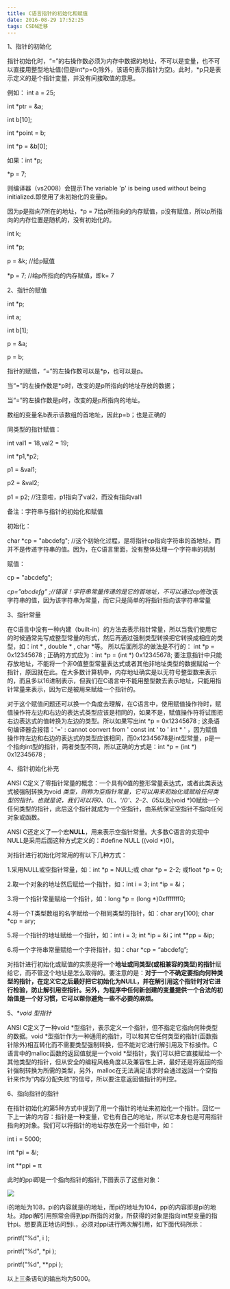 ```yaml
---
title: C语言指针的初始化和赋值
date: 2016-08-29 17:52:25
tags: CSDN迁移
---
```

   1、指针的初始化

 

 指针初始化时，“=”的右操作数必须为内存中数据的地址，不可以是变量，也不可以直接用整型地址值(但是int*p=0;除外，该语句表示指针为空)。此时，*p只是表示定义的是个指针变量，并没有间接取值的意思。

 例如： int a = 25;

 int *ptr = &a;

 int b[10];

 int *point = b; 

 int *p = &b[0];

 

 如果：int *p;

 *p = 7;

 则编译器（vs2008）会提示The variable 'p' is being used without being initialized.即使用了未初始化的变量p。

 因为p是指向7所在的地址，*p = 7给p所指向的内存赋值，p没有赋值，所以p所指向的内存位置是随机的，没有初始化的。

 int k;

 int *p;

 p = &k; //给p赋值

 *p = 7; //给p所指向的内存赋值，即k= 7

 

 2、指针的赋值

 int *p;

 int a;

 int b[1];

 p = &a; 

 p = b; 

 指针的赋值，“=”的左操作数可以是*p，也可以是p。

 当“=”的左操作数是*p时，改变的是p所指向的地址存放的数据；

 当“=”的左操作数是p时，改变的是p所指向的地址。

 数组的变量名b表示该数组的首地址，因此p=b；也是正确的

 

 同类型的指针赋值：

 

 int val1 = 18,val2 = 19;

 int *p1,*p2;

 p1 = &val1;

 p2 = &val2;

 p1 = p2; //注意啦，p1指向了val2，而没有指向val1

 

 备注：字符串与指针的初始化和赋值

 初始化：

 char *cp = "abcdefg"; //这个初始化过程，是将指针cp指向字符串的首地址，而并不是传递字符串的值。因为，在C语言里面，没有整体处理一个字符串的机制

 赋值：

 cp = "abcdefg";

 *cp=”abcdefg” ;//错误！字符串常量传递的是它的首地址，不可以通过*cp修改该字符串的值，因为该字符串为常量，而它只是简单的将指针指向该字符串常量  


 

 3、指针常量

 

 在C语言中没有一种内建（built-in）的方法去表示指针常量，所以当我们使用它的时候通常先写成整型常量的形式，然后再通过强制类型转换把它转换成相应的类型，如：int * , double * , char *等。 所以后面所示的做法是不行的： int *p = 0x12345678 ; 正确的方式应为：int *p = (int *) 0x12345678; 要注意指针中只能存放地址，不能将一个非0值整型常量表达式或者其他非地址类型的数据赋给一个指针，原因就在此。在大多数计算机中，内存地址确实是以无符号整型数来表示的，而且多以16进制表示，但我们在C语言中不能用整型数去表示地址，只能用指针常量来表示，因为它是被用来赋给一个指针的。

 对于这个赋值问题还可以换一个角度去理解，在C语言中，使用赋值操作符时，赋值操作符左边和右边的表达式类型应该是相同的，如果不是，赋值操作符将试图把右边表达式的值转换为左边的类型。所以如果写出int *p = 0x12345678 ; 这条语句编译器会报错：'=' : cannot convert from ' const int ' to ' int * ' ，因为赋值操作符左边和右边的表达式的类型应该相同，而0x12345678是int型常量，p是一个指向int型的指针，两者类型不同，所以正确的方式是：int *p = (int *) 0x12345678 ; 

   
4、指针初始化补充

 

 ANSI C定义了零指针常量的概念：一个具有0值的整形常量表达式，或者此类表达式被强制转换为void *类型，则称为空指针常量，它可以用来初始化或赋给任何类型的指针。也就是说，我们可以将0、0L、'/0'、2–2、0*5以及(void *)0赋给一个任何类型的指针，此后这个指针就成为一个空指针，由系统保证空指针不指向任何对象或函数。

 ANSI C还定义了一个宏**NULL**，用来表示空指针常量。大多数C语言的实现中NULL是采用后面这种方式定义的：#define NULL ((void *)0)。

 对指针进行初始化时常用的有以下几种方式：

 1.采用NULL或空指针常量，如：int *p = NULL;或 char *p = 2-2; 或float *p = 0;

 2.取一个对象的地址然后赋给一个指针，如：int i = 3; int *ip = &i；

 3.将一个指针常量赋给一个指针，如：long *p = (long *)0xfffffff0;

 4.将一个T类型数组的名字赋给一个相同类型的指针，如：char ary[100]; char *cp = ary;

 5.将一个指针的地址赋给一个指针，如：int i = 3; int *ip = &i；int **pp = &ip;

 6.将一个字符串常量赋给一个字符指针，如：char *cp = “abcdefg”;

 对指针进行初始化或赋值的实质是将**一**个**地址或同类型(或相兼容的类型)的指针**赋给它，而不管这个地址是怎么取得的。要注意的是：**对于一个不确定要指向何种类型的指针，在定义它之后最好把它初始化为NULL，并在解引用这个指针时对它进行检验，防止解引用空指针。另外，为程序中任何新创建的变量提供一个合法的初始值是一个好习惯，它可以帮你避免一些不必要的麻烦。**

   
5、**void *型指针**

 

 ANSI C定义了一种void *型指针，表示定义一个指针，但不指定它指向何种类型的数据。void *型指针作为一种通用的指针，可以和其它任何类型的指针(函数指针除外)相互转化而不需要类型强制转换，但不能对它进行解引用及下标操作。C语言中的malloc函数的返回值就是一个void *型指针，我们可以把它直接赋给一个其他类型的指针，但从安全的编程风格角度以及兼容性上讲，最好还是将返回的指针强制转换为所需的类型，另外，malloc在无法满足请求时会通过返回一个空指针来作为“内存分配失败”的信号，所以要注意返回值指针的判空。

 

 6、指向指针的指针

 

 在指针初始化的第5种方式中提到了用一个指针的地址来初始化一个指针。回忆一下上一讲的内容：指针是一种变量，它也有自己的地址，所以它本身也是可用指针指向的对象。我们可以将指针的地址存放在另一个指针中，如：

 int i = 5000;

 int *pi = &i;

 int **ppi = &pi;

 此时的ppi即是一个指向指针的指针,下图表示了这些对象：

 ![](https://p-blog.csdn.net/images/p_blog_csdn_net/porscheyin/EntryImages/20081206/2-3.gif)

 i的地址为108，pi的内容就是i的地址，而pi的地址为104，ppi的内容即是pi的地址。对ppi解引用照常会得到ppi所指的对象，所获得的对象是指向int型变量的指针pi。想要真正地访问到i.，必须对ppi进行两次解引用，如下面代码所示：

 printf("%d", i );

 printf("%d", *pi );

 printf("%d", **ppi );

 以上三条语句的输出均为5000。

    
 